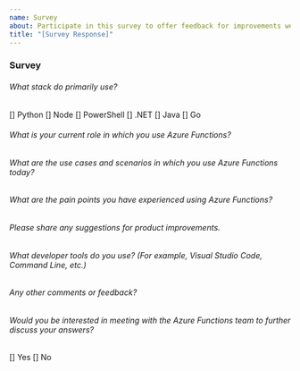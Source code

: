 ```yaml
---
name: Survey
about: Participate in this survey to offer feedback for improvements we can make to the product.
title: "[Survey Response]"
---
```


<!--
Participate in this survey to offer feedback for improvements we can make to the product. Please note that your response to the survey will be visible to the public community.
-->

### Survey
###### What stack do primarily use?
[] Python
[] Node
[] PowerShell
[] .NET
[] Java
[] Go
###### What is your current role in which you use Azure Functions?

###### What are the use cases and scenarios in which you use Azure Functions today?

###### What are the pain points you have experienced using Azure Functions?

###### Please share any suggestions for product improvements.

###### What developer tools do you use? (For example, Visual Studio Code, Command Line, etc.)

###### Any other comments or feedback?

###### Would you be interested in meeting with the Azure Functions team to further discuss your answers?
[] Yes [] No


<!-- 
Thank you for your feedback! For any specific questions or bugs, please create an issue here: https://github.com/Azure/azure-functions-python-worker/issues
-->

